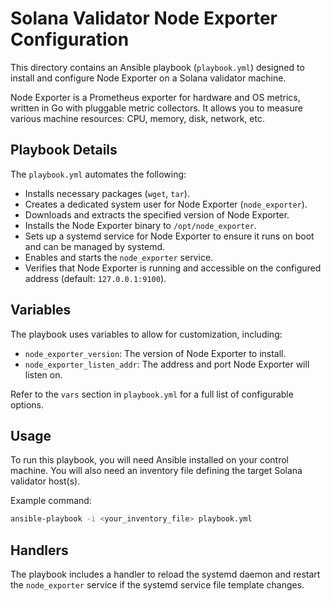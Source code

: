 # Solana Validator Node Exporter Configuration

This directory contains an Ansible playbook (`playbook.yml`) designed to install and configure Node Exporter on a Solana validator machine.

Node Exporter is a Prometheus exporter for hardware and OS metrics, written in Go with pluggable metric collectors. It allows you to measure various machine resources: CPU, memory, disk, network, etc.

## Playbook Details

The `playbook.yml` automates the following:

*   Installs necessary packages (`wget`, `tar`).
*   Creates a dedicated system user for Node Exporter (`node_exporter`).
*   Downloads and extracts the specified version of Node Exporter.
*   Installs the Node Exporter binary to `/opt/node_exporter`.
*   Sets up a systemd service for Node Exporter to ensure it runs on boot and can be managed by systemd.
*   Enables and starts the `node_exporter` service.
*   Verifies that Node Exporter is running and accessible on the configured address (default: `127.0.0.1:9100`).

## Variables

The playbook uses variables to allow for customization, including:

*   `node_exporter_version`: The version of Node Exporter to install.
*   `node_exporter_listen_addr`: The address and port Node Exporter will listen on.

Refer to the `vars` section in `playbook.yml` for a full list of configurable options.

## Usage

To run this playbook, you will need Ansible installed on your control machine. You will also need an inventory file defining the target Solana validator host(s).

Example command:

```bash
ansible-playbook -i <your_inventory_file> playbook.yml
```

## Handlers

The playbook includes a handler to reload the systemd daemon and restart the `node_exporter` service if the systemd service file template changes. 